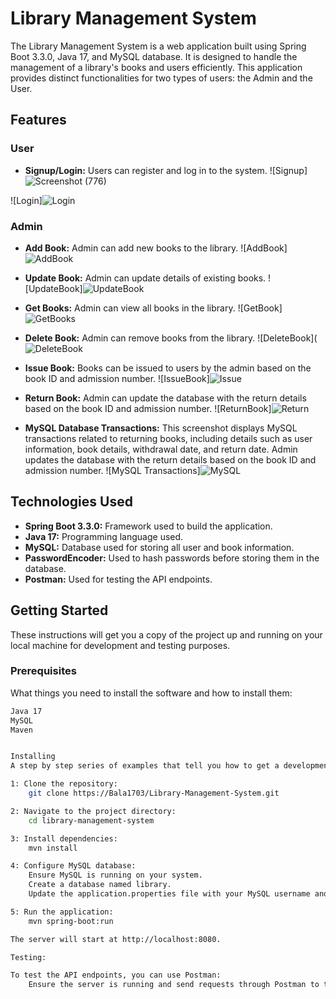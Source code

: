 # Library Management System

The Library Management System is a web application built using Spring Boot 3.3.0, Java 17, and MySQL database. It is designed to handle the management of a library's books and users efficiently. This application provides distinct functionalities for two types of users: the Admin and the User.

## Features

### User
- **Signup/Login:** Users can register and log in to the system.
![Signup]![Screenshot (776)](https://github.com/Bala1703/Library-Management-System/assets/138019223/176a06e9-54cd-45f5-9e5b-001cf41ae63e)

![Login]![Login](https://github.com/Bala1703/Library-Management-System/assets/138019223/bd122a80-c998-4b68-ac22-b62c1944ebf2)


### Admin
- **Add Book:** Admin can add new books to the library.
![AddBook]![AddBook](https://github.com/Bala1703/Library-Management-System/assets/138019223/cf5d980c-fd68-4177-a116-96d1e5c43dc6)


- **Update Book:** Admin can update details of existing books.
![UpdateBook]![UpdateBook](https://github.com/Bala1703/Library-Management-System/assets/138019223/15a9cabc-35fa-462c-aeda-a252e601ca74)


- **Get Books:** Admin can view all books in the library.
![GetBook]![GetBooks](https://github.com/Bala1703/Library-Management-System/assets/138019223/c4d8fb6d-ce4d-49c4-8168-38e8805dfb42)


- **Delete Book:** Admin can remove books from the library.
![DeleteBook](![DeleteBook](https://github.com/Bala1703/Library-Management-System/assets/138019223/6148a028-6d02-4e59-8ec5-24b2f263029c)


- **Issue Book:** Books can be issued to users by the admin based on the book ID and admission number.
![IssueBook]![Issue](https://github.com/Bala1703/Library-Management-System/assets/138019223/a82583e5-7c5b-4f16-9019-b122bc4502f8)


- **Return Book:** Admin can update the database with the return details based on the book ID and admission number.
![ReturnBook]![Return](https://github.com/Bala1703/Library-Management-System/assets/138019223/8ddce3e3-b971-44d4-9fce-61b01cb36dcf)


- **MySQL Database Transactions:** This screenshot displays MySQL transactions related to returning books, including details such as user information, book details, withdrawal date, and return date. Admin updates the database with the return details based on the book ID and admission number.
![MySQL Transactions]![MySQL](https://github.com/Bala1703/Library-Management-System/assets/138019223/d1eb2776-e7ba-419f-ac79-1f17a47c3387)




## Technologies Used
- **Spring Boot 3.3.0:** Framework used to build the application.
- **Java 17:** Programming language used.
- **MySQL:** Database used for storing all user and book information.
- **PasswordEncoder:** Used to hash passwords before storing them in the database.
- **Postman:** Used for testing the API endpoints.

## Getting Started

These instructions will get you a copy of the project up and running on your local machine for development and testing purposes.

### Prerequisites

What things you need to install the software and how to install them:

```bash
Java 17
MySQL
Maven


Installing
A step by step series of examples that tell you how to get a development environment running:

1: Clone the repository:
    git clone https://Bala1703/Library-Management-System.git

2: Navigate to the project directory:
    cd library-management-system

3: Install dependencies:
    mvn install

4: Configure MySQL database:
    Ensure MySQL is running on your system.
    Create a database named library.
    Update the application.properties file with your MySQL username and password.

5: Run the application:
    mvn spring-boot:run

The server will start at http://localhost:8080.

Testing:

To test the API endpoints, you can use Postman:
    Ensure the server is running and send requests through Postman to test different functionalities.



